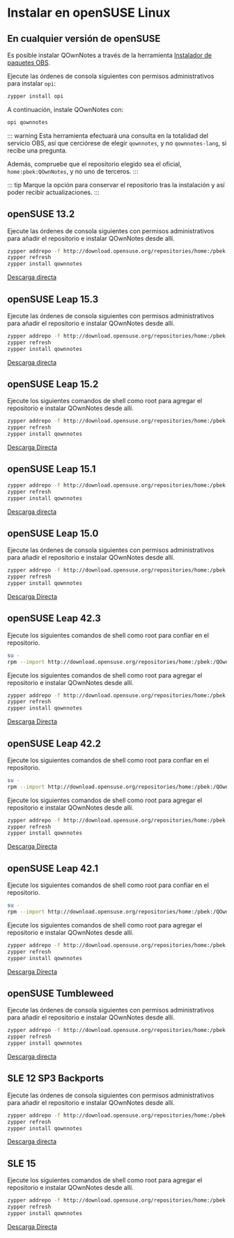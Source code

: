 # Instalar en openSUSE Linux

<installation-opensuse/>

<!-- <Content :page-key="getPageKey($site.pages, '/installation/ubuntu.md')" /> -->


## En cualquier versión de openSUSE

Es posible instalar QOwnNotes a través de la herramienta [Instalador de paquetes OBS](https://github.com/openSUSE/opi).

Ejecute las órdenes de consola siguientes con permisos administrativos para instalar `opi`:

```bash
zypper install opi
```

A continuación, instale QOwnNotes con:

```bash
opi qownnotes
```

::: warning
Esta herramienta efectuará una consulta en la totalidad del servicio OBS, así que cerciórese de elegir `qownnotes`, y no `qownnotes-lang`, si recibe una pregunta.

Además, compruebe que el repositorio elegido sea el oficial, `home:pbek:QOwnNotes`, y no uno de terceros.
:::

::: tip
Marque la opción para conservar el repositorio tras la instalación y así poder recibir actualizaciones.
:::

## openSUSE 13.2

Ejecute las órdenes de consola siguientes con permisos administrativos para añadir el repositorio e instalar QOwnNotes desde allí.

```bash
zypper addrepo -f http://download.opensuse.org/repositories/home:/pbek:/QOwnNotes/openSUSE_13.2/home:pbek:QOwnNotes.repo
zypper refresh
zypper install qownnotes
```

[Descarga directa](https://build.opensuse.org/package/binaries/home:pbek:QOwnNotes/desktop/openSUSE_13.2)

## openSUSE Leap 15.3

Ejecute las órdenes de consola siguientes con permisos administrativos para añadir el repositorio e instalar QOwnNotes desde allí.

```bash
zypper addrepo -f http://download.opensuse.org/repositories/home:/pbek:/QOwnNotes/openSUSE_Leap_15.3/home:pbek:QOwnNotes.repo
zypper refresh
zypper install qownnotes
```

[Descarga directa](https://build.opensuse.org/package/binaries/home:pbek:QOwnNotes/desktop/openSUSE_Leap_15.3)

## openSUSE Leap 15.2

Ejecute los siguientes comandos de shell como root para agregar el repositorio e instalar QOwnNotes desde allí.

```bash
zypper addrepo -f http://download.opensuse.org/repositories/home:/pbek:/QOwnNotes/openSUSE_Leap_15.2/home:pbek:QOwnNotes.repo
zypper refresh
zypper install qownnotes
```

[Descarga Directa](https://build.opensuse.org/package/binaries/home:pbek:QOwnNotes/desktop/openSUSE_Leap_15.2)

## openSUSE Leap 15.1

```bash
zypper addrepo -f http://download.opensuse.org/repositories/home:/pbek:/QOwnNotes/openSUSE_Leap_15.1/home:pbek:QOwnNotes.repo
zypper refresh
zypper install qownnotes
```

[Descarga directa](https://build.opensuse.org/package/binaries/home:pbek:QOwnNotes/desktop/openSUSE_Leap_15.1)

## openSUSE Leap 15.0

Ejecute las órdenes de consola siguientes con permisos administrativos para añadir el repositorio e instalar QOwnNotes desde allí.

```bash
zypper addrepo -f http://download.opensuse.org/repositories/home:/pbek:/QOwnNotes/openSUSE_Leap_15.0/home:pbek:QOwnNotes.repo
zypper refresh
zypper install qownnotes
```

[Descarga Directa](https://build.opensuse.org/package/binaries/home:pbek:QOwnNotes/desktop/openSUSE_Leap_15.0)

## openSUSE Leap 42.3

Ejecute los siguientes comandos de shell como root para confiar en el repositorio.

```bash
su -
rpm --import http://download.opensuse.org/repositories/home:/pbek:/QOwnNotes/openSUSE_Leap_42.3/repodata/repomd.xml.key
```

Ejecute los siguientes comandos de shell como root para agregar el repositorio e instalar QOwnNotes desde allí.

```bash
zypper addrepo -f http://download.opensuse.org/repositories/home:/pbek:/QOwnNotes/openSUSE_Leap_42.3/home:pbek:QOwnNotes.repo
zypper refresh
zypper install qownnotes
```

[Descarga Directa](https://build.opensuse.org/package/binaries/home:pbek:QOwnNotes/desktop/openSUSE_Leap_42.3)

## openSUSE Leap 42.2

Ejecute los siguientes comandos de shell como root para confiar en el repositorio.

```bash
su -
rpm --import http://download.opensuse.org/repositories/home:/pbek:/QOwnNotes/openSUSE_Leap_42.2/repodata/repomd.xml.key
```

Ejecute los siguientes comandos de shell como root para agregar el repositorio e instalar QOwnNotes desde allí.

```bash
zypper addrepo -f http://download.opensuse.org/repositories/home:/pbek:/QOwnNotes/openSUSE_Leap_42.2/home:pbek:QOwnNotes.repo
zypper refresh
zypper install qownnotes
```

[Descarga Directa](https://build.opensuse.org/package/binaries/home:pbek:QOwnNotes/desktop/openSUSE_Leap_42.2)

## openSUSE Leap 42.1

Ejecute los siguientes comandos de shell como root para confiar en el repositorio.

```bash
su -
rpm --import http://download.opensuse.org/repositories/home:/pbek:/QOwnNotes/openSUSE_Leap_42.1/repodata/repomd.xml.key
```

Ejecute los siguientes comandos de shell como root para agregar el repositorio e instalar QOwnNotes desde allí.

```bash
zypper addrepo -f http://download.opensuse.org/repositories/home:/pbek:/QOwnNotes/openSUSE_Leap_42.1/home:pbek:QOwnNotes.repo
zypper refresh
zypper install qownnotes
```

[Descarga Directa](https://build.opensuse.org/package/binaries/home:pbek:QOwnNotes/desktop/openSUSE_Leap_42.1)

## openSUSE Tumbleweed

Ejecute las órdenes de consola siguientes con permisos administrativos para añadir el repositorio e instalar QOwnNotes desde allí.

```bash
zypper addrepo -f http://download.opensuse.org/repositories/home:/pbek:/QOwnNotes/openSUSE_Tumbleweed/home:pbek:QOwnNotes.repo
zypper refresh
zypper install qownnotes
```

[Descarga directa](https://build.opensuse.org/package/binaries/home:pbek:QOwnNotes/desktop/openSUSE_Tumbleweed)


## SLE 12 SP3 Backports

Ejecute las órdenes de consola siguientes con permisos administrativos para añadir el repositorio e instalar QOwnNotes desde allí.

```bash
zypper addrepo -f http://download.opensuse.org/repositories/home:/pbek:/QOwnNotes/SLE_12_SP3_Backports/home:pbek:QOwnNotes.repo
zypper refresh
zypper install qownnotes
```

[Descarga directa](https://build.opensuse.org/package/binaries/home:pbek:QOwnNotes/desktop/SLE_12_SP3_Backports)

## SLE 15

Ejecute los siguientes comandos de shell como root para agregar el repositorio e instalar QOwnNotes desde allí.

```bash
zypper addrepo -f http://download.opensuse.org/repositories/home:/pbek:/QOwnNotes/SLE_15/home:pbek:QOwnNotes.repo
zypper refresh
zypper install qownnotes
```

[Descarga Directa](https://build.opensuse.org/package/binaries/home:pbek:QOwnNotes/desktop/SLE_15)

